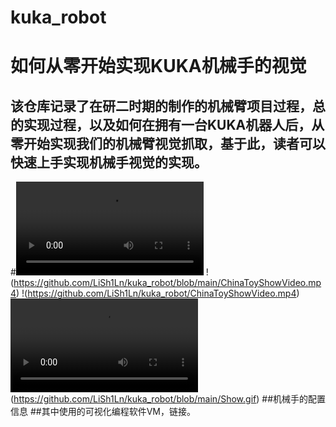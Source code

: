 # kuka_robot
# 如何从零开始实现KUKA机械手的视觉
## 该仓库记录了在研二时期的制作的机械臂项目过程，总的实现过程，以及如何在拥有一台KUKA机器人后，从零开始实现我们的机械臂视觉抓取，基于此，读者可以快速上手实现机械手视觉的实现。
#<video src = "https://github.com/LiSh1Ln/kuka_robot/ChinaToyShowVideo.mp4" controls = "controls" autoplay = "autoplay">
#</video>
!(https://github.com/LiSh1Ln/kuka_robot/blob/main/ChinaToyShowVideo.mp4)
!(https://github.com/LiSh1Ln/kuka_robot/ChinaToyShowVideo.mp4)
![image](ChinaToyShowVideo.mp4)
(https://github.com/LiSh1Ln/kuka_robot/blob/main/Show.gif)
##机械手的配置信息
##其中使用的可视化编程软件VM，链接。
